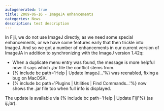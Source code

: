 ```yaml
---
autogenerated: true
title: 2009-06-16 - ImageJA enhancements
categories: News
description: test description
---
```


In Fiji, we do not use ImageJ directly, as we need some special enhancements, or we have some features early that then trickle into ImageJ. And so we got a number of enhancements in our current version of ImageJA in addition to synchronizing with the ImageJ version 1.42q:

-   When a duplicate menu entry was found, the message is more helpful now: it says which *.jar* file the conflict stems from.
-   {% include bc path='Help | Update ImageJ...'%} was reenabled, fixing a bug on MacOSX.
-   {% include bc path='Plugins | Utilities | Find Commands...'%} now shows the .jar file too when full info is displayed.

The update is available via {% include bc path='Help | Update Fiji'%} (as *ij.jar*).


